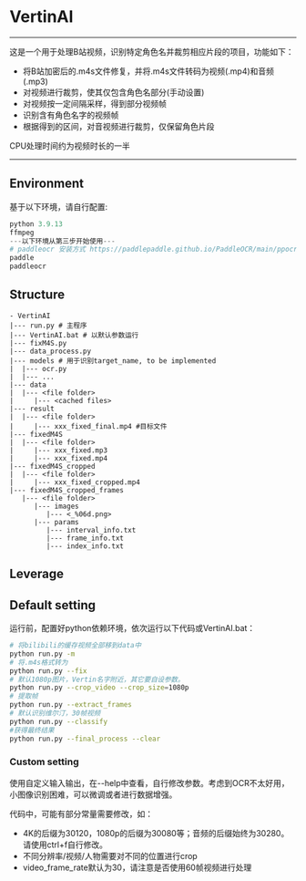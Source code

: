 # VertinAI

---

这是一个用于处理B站视频，识别特定角色名并裁剪相应片段的项目，功能如下：

- 将B站加密后的.m4s文件修复，并将.m4s文件转码为视频(.mp4)和音频(.mp3)
- 对视频进行裁剪，使其仅包含角色名部分(手动设置)
- 对视频按一定间隔采样，得到部分视频帧
- 识别含有角色名字的视频帧
- 根据得到的区间，对音视频进行裁剪，仅保留角色片段

CPU处理时间约为视频时长的一半

---

## Environment

基于以下环境，请自行配置:

```python
python 3.9.13
ffmpeg
---以下环境从第三步开始使用---
# paddleocr 安装方式 https://paddlepaddle.github.io/PaddleOCR/main/ppocr/installation.html#2-paddlepaddle-20
paddle
paddleocr
```

## Structure

```
- VertinAI
|--- run.py # 主程序
|--- VertinAI.bat # 以默认参数运行
|--- fixM4S.py
|--- data_process.py
|--- models # 用于识别target_name, to be implemented
|  |--- ocr.py
|  |--- ...
|--- data
|  |--- <file folder>
|     |--- <cached files>
|--- result
|  |--- <file folder>
|     |--- xxx_fixed_final.mp4 #目标文件
|--- fixedM4S
|  |--- <file folder>
|     |--- xxx_fixed.mp3
|     |--- xxx_fixed.mp4
|--- fixedM4S_cropped
|  |--- <file folder>
|     |--- xxx_fixed_cropped.mp4
|--- fixedM4S_cropped_frames
   |--- <file folder>
      |--- images
         |--- <_%06d.png>
      |--- params
         |--- interval_info.txt
         |--- frame_info.txt
         |--- index_info.txt
```



## Leverage

## Default setting

运行前，配置好python依赖环境，依次运行以下代码或VertinAI.bat：

```bash
# 将bilibili的缓存视频全部移到data中
python run.py -m
# 将.m4s格式转为
python run.py --fix
# 默认1080p图片，Vertin名字附近，其它要自设参数。
python run.py --crop_video --crop_size=1080p
# 提取帧
python run.py --extract_frames
# 默认识别维尔汀，30帧视频
python run.py --classify
#获得最终结果
python run.py --final_process --clear
```

### Custom setting

使用自定义输入输出，在--help中查看，自行修改参数。考虑到OCR不太好用，小图像识别困难，可以微调或者进行数据增强。

代码中，可能有部分常量需要修改，如：

- 4K的后缀为30120，1080p的后缀为30080等；音频的后缀始终为30280。请使用ctrl+f自行修改。
- 不同分辨率/视频/人物需要对不同的位置进行crop
- video_frame_rate默认为30，请注意是否使用60帧视频进行处理

